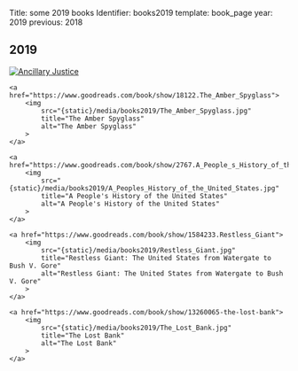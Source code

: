Title: some 2019 books
Identifier: books2019
template: book_page
year: 2019
previous: 2018

<!-- better syntax -->
<h2>2019</h2>

<div class="booklist">
    <a href="https://www.goodreads.com/book/show/17333324-ancillary-justice">
        <img
            src="{static}/media/books2019/Ancillary_Justice.jpg"
            title="Ancillary Justice"
            alt="Ancillary Justice"
        >
    </a>

    <a href="https://www.goodreads.com/book/show/18122.The_Amber_Spyglass">
        <img
            src="{static}/media/books2019/The_Amber_Spyglass.jpg"
            title="The Amber Spyglass"
            alt="The Amber Spyglass"
        >
    </a>

    <a href="https://www.goodreads.com/book/show/2767.A_People_s_History_of_the_United_States">
        <img
            src="{static}/media/books2019/A_Peoples_History_of_the_United_States.jpg"
            title="A People's History of the United States"
            alt="A People's History of the United States"
        >
    </a>

    <a href="https://www.goodreads.com/book/show/1584233.Restless_Giant">
        <img
            src="{static}/media/books2019/Restless_Giant.jpg"
            title="Restless Giant: The United States from Watergate to Bush V. Gore"
            alt="Restless Giant: The United States from Watergate to Bush V. Gore"
        >
    </a>

    <a href="https://www.goodreads.com/book/show/13260065-the-lost-bank">
        <img
            src="{static}/media/books2019/The_Lost_Bank.jpg"
            title="The Lost Bank"
            alt="The Lost Bank"
        >
    </a>
</div>
